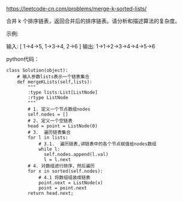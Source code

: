 
https://leetcode-cn.com/problems/merge-k-sorted-lists/

合并 k 个排序链表，返回合并后的排序链表。请分析和描述算法的复杂度。

示例:

输入:
[
  1->4->5,
  1->3->4,
  2->6
]
输出: 1->1->2->3->4->4->5->6

python代码：

```
class Solution(object):
    # 输入参数lists表示一个链表集合
    def mergeKLists(self,lists):
        """
        :type lists:List[ListNode]
        :rtype ListNode
        """
        # 1. 定义一个节点数组nodes
        self.nodes = []
        # 2. 定义一个空链表
        head = point = ListNode(0)
        # 3.  遍历链表集合
        for l in lists:
            # 3.1.  遍历链表,讲链表中的各个节点赋值给nodes数组
            while l:
              self.nodes.append(l.val)
              l = l.next
        # 4. 对数组进行排序，然后遍历    
        for x in sorted(self.nodes):
            # 4.1 将数组组装成链表   
            point.next = ListNode(x)
            point = point.next
        return head.next;
```
